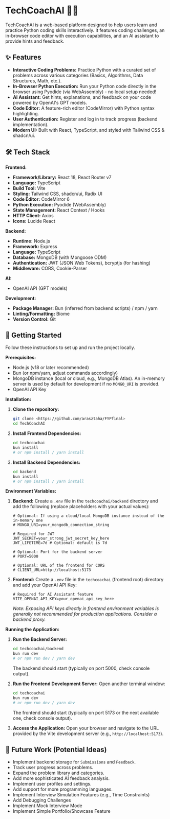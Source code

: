 # TechCoachAI 🧠✨

TechCoachAI is a web-based platform designed to help users learn and practice Python coding skills interactively. It features coding challenges, an in-browser code editor with execution capabilities, and an AI assistant to provide hints and feedback.

## ✨ Features

* **Interactive Coding Problems:** Practice Python with a curated set of problems across various categories (Basics, Algorithms, Data Structures, Math, etc.).
* **In-Browser Python Execution:** Run your Python code directly in the browser using Pyodide (via WebAssembly) - no local setup needed!
* **AI Assistant:** Get hints, explanations, and feedback on your code powered by OpenAI's GPT models.
* **Code Editor:** A feature-rich editor (CodeMirror) with Python syntax highlighting.
* **User Authentication:** Register and log in to track progress (backend implementation).
* **Modern UI:** Built with React, TypeScript, and styled with Tailwind CSS & shadcn/ui.

## 🛠️ Tech Stack

**Frontend:**

* **Framework/Library:** React 18, React Router v7
* **Language:** TypeScript
* **Build Tool:** Vite
* **Styling:** Tailwind CSS, shadcn/ui, Radix UI
* **Code Editor:** CodeMirror 6
* **Python Execution:** Pyodide (WebAssembly)
* **State Management:** React Context / Hooks
* **HTTP Client:** Axios
* **Icons:** Lucide React

**Backend:**

* **Runtime:** Node.js
* **Framework:** Express
* **Language:** TypeScript
* **Database:** MongoDB (with Mongoose ODM)
* **Authentication:** JWT (JSON Web Tokens), bcryptjs (for hashing)
* **Middleware:** CORS, Cookie-Parser

**AI:**

* OpenAI API (GPT models)

**Development:**

* **Package Manager:** Bun (inferred from backend scripts) / npm / yarn
* **Linting/Formatting:** Biome
* **Version Control:** Git

## 🚀 Getting Started

Follow these instructions to set up and run the project locally.

**Prerequisites:**

* Node.js (v18 or later recommended)
* Bun (or npm/yarn, adjust commands accordingly)
* MongoDB instance (local or cloud, e.g., MongoDB Atlas). An in-memory server is used by default for development if no `MONGO_URI` is provided.
* OpenAI API Key

**Installation:**

1.  **Clone the repository:**
    ```bash
    git clone <https://github.com/arasztaha/FYPfinal>
    cd TechCoachAI
    ```
2.  **Install Frontend Dependencies:**
    ```bash
    cd techcoachai
    bun install
    # or npm install / yarn install
    ```
3.  **Install Backend Dependencies:**
    ```bash
    cd backend
    bun install
    # or npm install / yarn install
    ```

**Environment Variables:**

1.  **Backend:** Create a `.env` file in the `techcoachai/backend` directory and add the following (replace placeholders with your actual values):
    ```env
    # Optional: If using a cloud/local MongoDB instance instead of the in-memory one
    # MONGO_URI=your_mongodb_connection_string

    # Required for JWT
    JWT_SECRET=your_strong_jwt_secret_key_here
    JWT_LIFETIME=7d # Optional: default is 7d

    # Optional: Port for the backend server
    # PORT=5000

    # Optional: URL of the frontend for CORS
    # CLIENT_URL=http://localhost:5173
    ```
2.  **Frontend:** Create a `.env` file in the `techcoachai` (frontend root) directory and add your OpenAI API Key:
    ```env
    # Required for AI Assistant feature
    VITE_OPENAI_API_KEY=your_openai_api_key_here
    ```
    *Note: Exposing API keys directly in frontend environment variables is generally not recommended for production applications. Consider a backend proxy.*

**Running the Application:**

1.  **Run the Backend Server:**
    ```bash
    cd techcoachai/backend
    bun run dev
    # or npm run dev / yarn dev
    ```
    The backend should start (typically on port 5000, check console output).

2.  **Run the Frontend Development Server:**
    Open another terminal window:
    ```bash
    cd techcoachai
    bun run dev
    # or npm run dev / yarn dev
    ```
    The frontend should start (typically on port 5173 or the next available one, check console output).

3.  **Access the Application:** Open your browser and navigate to the URL provided by the Vite development server (e.g., `http://localhost:5173`).

## 🔮 Future Work (Potential Ideas)

* Implement backend storage for `Submissions` and `Feedback`.
* Track user progress across problems.
* Expand the problem library and categories.
* Add more sophisticated AI feedback analysis.
* Implement user profiles and settings.
* Add support for more programming languages.
* Implement Interview Simulation Features (e.g., Time Constraints)
* Add Debugging Challenges
* Implement Mock Interview Mode
* Implement Simple Portfolio/Showcase Feature
